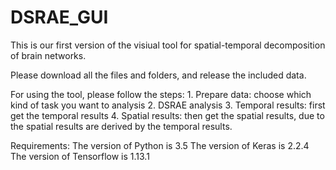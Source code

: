 # DSRAE_GUI

This is our first version of the visiual tool for spatial-temporal decomposition of brain networks.

Please download all the files and folders, and release the included data.

For using the tool, please follow the steps:
    1. Prepare data: choose which kind of task you want to analysis
    2. DSRAE analysis
    3. Temporal results: first get the temporal results
    4. Spatial results: then get the spatial results, due to the spatial results are derived by the temporal results.
    
 
Requirements:
The version of Python is 3.5
The version of Keras is 2.2.4
The version of Tensorflow is 1.13.1

